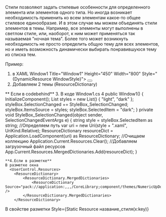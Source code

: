 Стили позволяют задать стилевые особенности для определенного элемента или элементов одного типа. Но иногда возникает необходимость применить ко всем элементам какое-то общее стилевое единообразие. И в этом случае мы можем объединять стили элементов в темы. Например, все элементы могут выполнены в светлом стиле, или, наоборот, к ним может применяться так называемая "ночная тема". Более того может возникнуть необходимость не просто определить общую тему для всех элементов, но и иметь возможность динамически выбирать понравившуюся тему из списка тем. 

Пример: 
1. в XAML Window1
  Title="Window1" Height="450" Width="800" Style="{DynamicResource WindowStyle}">
    <Grid>
        <StackPanel VerticalAlignment="Center" HorizontalAlignment="Center">
            <ComboBox x:Name="styleBox" />
            <Button Content="Hello WPF" Style="{DynamicResource ButtonStyle}"/>
            <TextBlock Text="Windows Presentation Foundation" Style="{DynamicResource TextBlockStyle}" />
        </StackPanel>
    </Grid>
2.	Добавляем 2 темы (ResourceDictionary)
	<ResourceDictionary xmlns="http://schemas.microsoft.com/winfx/2006/xaml/presentation"
                    xmlns:x="http://schemas.microsoft.com/winfx/2006/xaml"
                    xmlns:local="clr-namespace:WPFSmth">
    <Style x:Key="TextBlockStyle" TargetType="TextBlock">
        <Setter Property="Background" Value="White"/>
        <Setter Property="Foreground" Value="Gray"/>
    </Style>
    <Style x:Key="WindowStyle" TargetType="Window">
        <Setter Property="Background" Value="White"/>
    </Style>
    <Style x:Key="ButtonStyle" TargetType="Button">
        <Setter Property="Background" Value="White"/>
        <Setter Property="Foreground" Value="Gray"/>
        <Setter Property="BorderBrush" Value="Gray"/>
    </Style>
</ResourceDictionary>
** Если в codebehind**
3. В коде Window1.cs
4         public Window1()
        {
            InitializeComponent();
            List<string> styles = new List<string>() { "light", "dark" };
            styleBox.SelectionChanged += StyleBox_SelectionChanged;
            styleBox.ItemsSource = styles;
            styleBox.SelectedItem = "dark";
        }
        private void StyleBox_SelectionChanged(object sender, SelectionChangedEventArgs e)
        {
            string style = styleBox.SelectedItem as string;
	 //Определяем путь
            var uri = new Uri(style + ".xaml", UriKind.Relative);
            ResourceDictionary resourceDict = Application.LoadComponent(uri) as ResourceDictionary;
	//Очищаем коллекцию
            Application.Current.Resources.Clear();
	//Добавляем загрузочный файл ресурсов
            App.Current.Resources.MergedDictionaries.Add(resourceDict);
        }
		
	**4.Если в разметке** 
	В разметке окна
	  <UserControl.Resources>
        <ResourceDictionary>
            <ResourceDictionary.MergedDictionaries>
                <ResourceDictionary Source="pack://application:,,,/CoreLibrary;component/themes/NumericUpDownStyle.xaml" />
            </ResourceDictionary.MergedDictionaries>
        </ResourceDictionary>
		  
В свойстве разметки Style={Static Resource название_стиля(x:key)}  